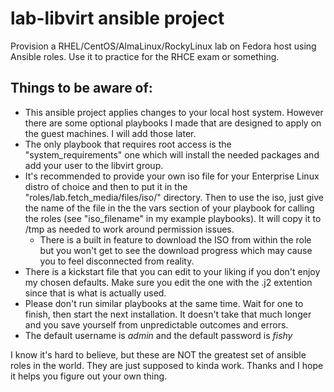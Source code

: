 # lab-libvirt ansible project
Provision a RHEL/CentOS/AlmaLinux/RockyLinux lab on Fedora host using Ansible roles. Use it to practice for the RHCE exam or something.

## Things to be aware of:
- This ansible project applies changes to your local host system. However there are some optional playbooks I made that are designed to apply on the guest machines. I will add those later.
- The only playbook that requires root access is the "system_requirements" one which will install the needed packages and add your user to the libvirt group.
- It's recommended to provide your own iso file for your Enterprise Linux distro of choice and then to put it in the "roles/lab.fetch_media/files/iso/" directory. Then to use the iso, just give the name of the file in the the vars section of your playbook for calling the roles (see "iso_filename" in my example playbooks). It will copy it to /tmp as needed to work around permission issues.
  - There is a built in feature to download the ISO from within the role but you won't get to see the download progress which may cause you to feel disconnected from reality.
- There is a kickstart file that you can edit to your liking if you don't enjoy my chosen defaults. Make sure you edit the one with the .j2 extention since that is what is actually used.
- Please don't run similar playbooks at the same time. Wait for one to finish, then start the next installation. It doesn't take that much longer and you save yourself from unpredictable outcomes and errors.
- The default username is *admin* and the default password is *fishy*


I know it's hard to believe, but these are NOT the greatest set of ansible roles in the world. They are just supposed to kinda work. Thanks and I hope it helps you figure out your own thing.
